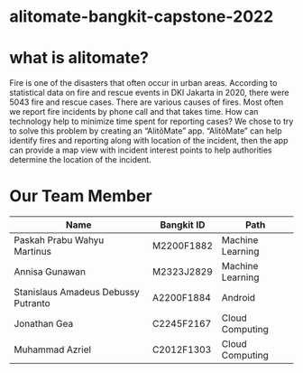 # alitomate-bangkit-capstone-2022

# what is alitomate?
Fire is one of the disasters that often occur in urban areas. According to statistical data on fire and rescue events in DKI Jakarta in 2020, there were 5043 fire and rescue cases. There are various causes of fires. Most often we report fire incidents by phone call and that takes time. How can technology help to minimize time spent for reporting cases? We chose to try to solve this problem by creating an “AlitõMate” app. “AlitõMate” can help identify fires and reporting along with location of the incident, then the app can provide a map view with incident interest points to help authorities determine the location of the incident.

# Our Team Member
|                Name                 |     Bangkit ID      |     Path         |
| ----------------------------------  | -------------       | ---------------- |
| Paskah Prabu Wahyu Martinus         | M2200F1882          | Machine Learning |
| Annisa Gunawan                      | M2323J2829          | Machine Learning |
| Stanislaus Amadeus Debussy Putranto | A2200F1884          | Android          |
| Jonathan Gea                        | C2245F2167          | Cloud Computing  |
| Muhammad Azriel                     | C2012F1303          | Cloud Computing  |
